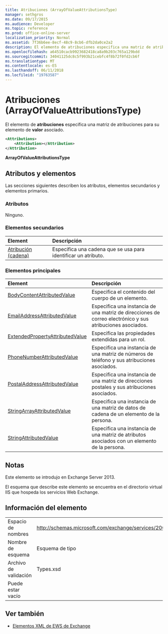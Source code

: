 ```yaml
---
title: Atribuciones (ArrayOfValueAttributionsType)
manager: sethgros
ms.date: 09/17/2015
ms.audience: Developer
ms.topic: reference
ms.prod: office-online-server
localization_priority: Normal
ms.assetid: 7f36b6ee-8ecf-48c9-8cb6-dfb2da0ce2a2
description: El elemento de atribuciones especifica una matriz de atribuciones para su elemento de valor asociado.
ms.openlocfilehash: a64510cacb9923682418ca8a9b203c765a129bdd
ms.sourcegitcommit: 34041125dc8c5f993b21cebfc4f8b72f0fd2cb6f
ms.translationtype: MT
ms.contentlocale: es-ES
ms.lasthandoff: 06/11/2018
ms.locfileid: "19763587"
---
```

# <a name="attributions-arrayofvalueattributionstype"></a>Atribuciones (ArrayOfValueAttributionsType)

El elemento de **atribuciones** especifica una matriz de atribuciones para su elemento de **valor** asociado. 
  
```XML
<Attributions>
    <Attribution></Attribution>
</Attribution>
```

 **ArrayOfValueAttributionsType**
## <a name="attributes-and-elements"></a>Atributos y elementos

Las secciones siguientes describen los atributos, elementos secundarios y elementos primarios.
  
### <a name="attributes"></a>Atributos

Ninguno.
  
### <a name="child-elements"></a>Elementos secundarios

|**Element**|**Descripción**|
|:-----|:-----|
|[Atribución (cadena)](attribution-string.md) <br/> |Especifica una cadena que se usa para identificar un atributo.  <br/> |
   
### <a name="parent-elements"></a>Elementos principales

|**Element**|**Descripción**|
|:-----|:-----|
|[BodyContentAttributedValue](bodycontentattributedvalue.md) <br/> |Especifica el contenido del cuerpo de un elemento.  <br/> |
|[EmailAddressAttributedValue](emailaddressattributedvalue.md) <br/> |Especifica una instancia de una matriz de direcciones de correo electrónico y sus atribuciones asociados.  <br/> |
|[ExtendedPropertyAttributedValue](extendedpropertyattributedvalue.md) <br/> |Especifica las propiedades extendidas para un rol.  <br/> |
|[PhoneNumberAttributedValue](phonenumberattributedvalue.md) <br/> |Especifica una instancia de una matriz de números de teléfono y sus atribuciones asociados.  <br/> |
|[PostalAddressAttributedValue](postaladdressattributedvalue.md) <br/> |Especifica una instancia de una matriz de direcciones postales y sus atribuciones asociados.  <br/> |
|[StringArrayAttributedValue](stringarrayattributedvalue.md) <br/> |Especifica una instancia de una matriz de datos de cadena de un elemento de la persona.  <br/> |
|[StringAttributedValue](stringattributedvalue.md) <br/> |Especifica una instancia de una matriz de atributos asociados con un elemento de la persona.  <br/> |
   
## <a name="remarks"></a>Notas

Este elemento se introdujo en Exchange Server 2013.
  
El esquema que describe este elemento se encuentra en el directorio virtual IIS que hospeda los servicios Web Exchange.
  
## <a name="element-information"></a>Información del elemento

|||
|:-----|:-----|
|Espacio de nombres  <br/> |http://schemas.microsoft.com/exchange/services/2006/types  <br/> |
|Nombre de esquema  <br/> |Esquema de tipo  <br/> |
|Archivo de validación  <br/> |Types.xsd  <br/> |
|Puede estar vacío  <br/> ||
   
## <a name="see-also"></a>Ver también

- [Elementos XML de EWS de Exchange](ews-xml-elements-in-exchange.md)

